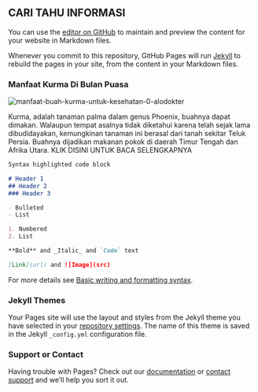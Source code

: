 ## CARI TAHU INFORMASI

You can use the [editor on GitHub](https://github.com/Geraldxzx/caritahu/edit/gh-pages/index.md) to maintain and preview the content for your website in Markdown files.

Whenever you commit to this repository, GitHub Pages will run [Jekyll](https://jekyllrb.com/) to rebuild the pages in your site, from the content in your Markdown files.

### Manfaat Kurma Di Bulan Puasa

![manfaat-buah-kurma-untuk-kesehatan-0-alodokter](https://user-images.githubusercontent.com/103211780/162280024-e0cf3e7a-b7f2-4441-b004-75f6aba86307.jpg)


Kurma, adalah tanaman palma dalam genus Phoenix, buahnya dapat dimakan. Walaupun tempat asalnya tidak diketahui karena telah sejak lama dibudidayakan, kemungkinan tanaman ini berasal dari tanah sekitar Teluk Persia. Buahnya dijadikan makanan pokok di daerah Timur Tengah dan Afrika Utara. KLIK DISINI UNTUK BACA SELENGKAPNYA

```markdown
Syntax highlighted code block

# Header 1
## Header 2
### Header 3

- Bulleted
- List

1. Numbered
2. List

**Bold** and _Italic_ and `Code` text

[Link](url) and ![Image](src)
```

For more details see [Basic writing and formatting syntax](https://docs.github.com/en/github/writing-on-github/getting-started-with-writing-and-formatting-on-github/basic-writing-and-formatting-syntax).

### Jekyll Themes

Your Pages site will use the layout and styles from the Jekyll theme you have selected in your [repository settings](https://github.com/Geraldxzx/caritahu/settings/pages). The name of this theme is saved in the Jekyll `_config.yml` configuration file.

### Support or Contact

Having trouble with Pages? Check out our [documentation](https://docs.github.com/categories/github-pages-basics/) or [contact support](https://support.github.com/contact) and we’ll help you sort it out.
